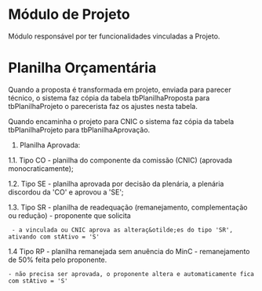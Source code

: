 M&oacute;dulo de Projeto
=================

M&oacute;dulo respons&aacute;vel por ter funcionalidades vinculadas a Projeto.


# Planilha Orçamentária
 Quando a proposta é transformada em projeto, enviada para parecer técnico, o sistema faz c&oacute;pia da tabela tbPlanilhaProposta
 para tbPlanilhaProjeto o parecerista faz os ajustes nesta tabela.

 Quando encaminha o projeto para CNIC o sistema faz c&oacute;pia da tabela tbPlanilhaProjeto para tbPlanilhaAprovação.


 1. Planilha Aprovada:

 1.1. Tipo CO - planilha do componente da comissão (CNIC) (aprovada monocraticamente);

 1.2. Tipo SE - planilha aprovada por decisão da plenária, a plenária discordou da 'CO' e aprovou a 'SE';

 1.3. Tipo SR - planilha de readequação (remanejamento, complementação ou redução) - proponente que solicita

     - a vinculada ou CNIC aprova as alteraç&otilde;es do tipo 'SR', ativando com stAtivo = 'S'

 1.4  Tipo RP - planilha remanejada sem anu&ecirc;ncia do MinC - remanejamento de 50% feita pelo proponente.

    - não precisa ser aprovada, o proponente altera e automaticamente fica com stAtivo = 'S'

